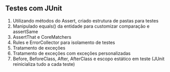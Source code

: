 ## Testes com JUnit

1. Utilizando métodos do Assert, criado estrutura de pastas para testes
2. Manipulado equals() da entidade para customizar comparação e assertSame
3. AssertThat e CoreMatchers
4. Rules e ErrorCollector para isolamento de testes
5. Tratamento de exceções
6. Tratamento de exceções com exceções personalizadas
7. Before, BeforeClass, After, AfterClass e escopo estático em teste (JUnit reinicializa tudo a cada teste)